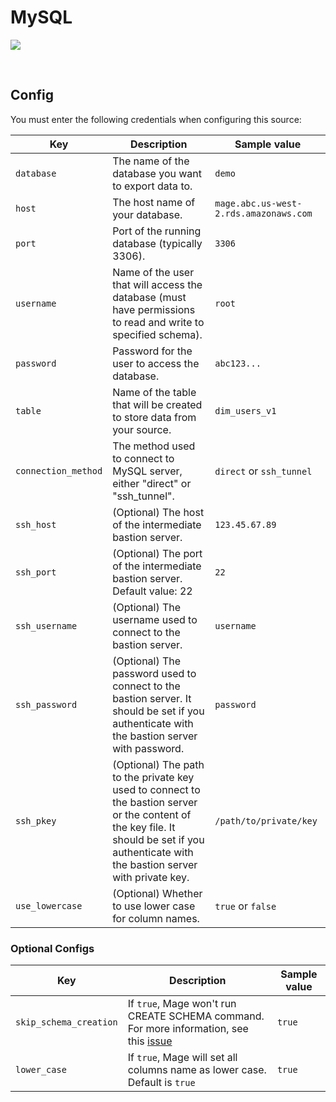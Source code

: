 # MySQL

![](https://user-images.githubusercontent.com/78053898/198754276-a4524211-aafa-40b2-a95a-1d8f08ba6835.png)

<br />

## Config

You must enter the following credentials when configuring this source:

| Key | Description | Sample value
| --- | --- | --- |
| `database` | The name of the database you want to export data to. | `demo` |
| `host` | The host name of your database. | `mage.abc.us-west-2.rds.amazonaws.com` |
| `port` | Port of the running database (typically 3306). | `3306` |
| `username` | Name of the user that will access the database (must have permissions to read and write to specified schema). | `root` |
| `password` | Password for the user to access the database. | `abc123...` |
| `table` | Name of the table that will be created to store data from your source. | `dim_users_v1` |
| `connection_method` | The method used to connect to MySQL server, either "direct" or "ssh_tunnel". | `direct` or `ssh_tunnel` |
| `ssh_host` | (Optional) The host of the intermediate bastion server. | `123.45.67.89` |
| `ssh_port` | (Optional) The port of the intermediate bastion server. Default value: 22 | `22` |
| `ssh_username` | (Optional) The username used to connect to the bastion server. | `username` |
| `ssh_password` | (Optional) The password used to connect to the bastion server. It should be set if you authenticate with the bastion server with password. | `password` |
| `ssh_pkey` | (Optional) The path to the private key used to connect to the bastion server or the content of the key file. It should be set if you authenticate with the bastion server with private key. | `/path/to/private/key` |
| `use_lowercase` | (Optional) Whether to use lower case for column names. | `true` or `false` |

### Optional Configs

| Key | Description | Sample value
| --- | --- | --- |
| `skip_schema_creation` | If `true`, Mage won't run CREATE SCHEMA command. For more information, see this [issue](https://github.com/mage-ai/mage-ai/issues/3416) | `true`
| `lower_case` | If `true`, Mage will set all columns name as lower case. Default is `true` | `true` |
<br />


<br />
